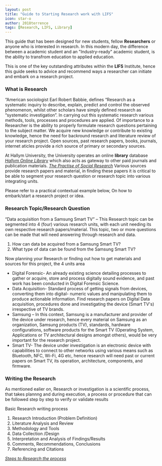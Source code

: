 ```yaml
---
layout: post
title: "Guide to Starting Research work with LIFS"
icon: star-o
author: 2018terrence
tags: [Research, LIFS, Library]
---
```


This guide that has been designed for new students, fellow **Researchers** or anyone who is interested in research. In this modern day, the difference between a academic student and  an "Industry-ready" academic student, is the ability to transfrom education to applied education.

This is one of the key outstanding attributes within the **LIFS** Institute, hence this guide seeks to advice and recommend ways a researcher can initiate and embark on a research project.

### What is Research

“American sociologist Earl Robert Babbie, defines “Research as a systematic inquiry to describe, explain, predict and control the observed phenomenon, whilst other scholars have simply defined research as “systematic investigation”. 
In carrying out this systematic research various methods, tools, processes and procedures are applied. Of importance to a Researcher is the ability to properly formulate research questions pertaining to the subject matter.
We acquire new knowledge or contribute to existing knowledge, hence the need for backround research and literature review of your research project.
Open sources, past research papers, books, journals, internet aticles provide a rich source of primary or secondary sources. 

At Hallym University, the University operates an online **library** database _[Hallym Online Library](https://library.hallym.ac.kr/)_ which also acts as gateway to other paid journals and publication materials.
_[The Practise of Social Research](https://books.google.co.kr/books?id=k-aza3qSULoC&printsec=frontcover&source=gbs_ge_summary_r&cad=0#v=onepage&q&f=false/)_
Various sources provide research papers and material, in finding these papers it is critical to be able to segment your research question or research topic into various integrating units. 

Please refer to a practical contextual example below, On how to embark/start a research project or idea.

### Research Topic/Research Question

“Data acquisition from a Samsung Smart TV” – This Research topic can be segmented into 4 (four) various research units, with each unit needing its own respective research papers/material.
This topic, two or more questions can be made that will need answering through research and data.

1. How can data be acquired from a Samsung Smart TV?
2. What type of data can be found from the Samsung Smart TV?

Now planning your Research or finding out how to get materials and sources for this project, the 4 units area

* Digital Forensic- An already existing science detailing processes to gather or acquire, store and process digitally sound evidence, and past work has been conducted in Digital Forensic Science.
* Data Acquisition- Standard process of getting signals from devices, converting them into digital- numeric values and manipulating them to produce actionable information. 
  Find research papers on Digital Data acquisition, procedures done and investigating the device (Smart TV's) irrespective of TV brands.
* Samsung – In this context, Samsung is a manufacturer and provider of the device under research, hence every material on Samsung as an organization, Samsung products (TV), standards, hardware configurations, 
  software products for the Smart TV (Operating System, Applications or TV architectural designs amongst others), would be very important for the research project. 
* Smart TV- The device under investigation is an electronic device with capabilities to connect to other networks using  various means such as Bluetooth, NFC, Wi-Fi, 4G etc, hence research will need past or current papers on Smart TV, its operation, architecture, components, and firmware.

### Writing the Research
As mentioned ealier on, Research or investigation is a scientific process, that takes plannng and during execution, a process or procedure that can be followed step by step to verify or validate results

Basic Research writing process
1. Research Introduction (Problem Definition)
2. Literature Analysis and Review 
3. Methodology and Tools
4. Data Collection /Design
5. Interpretation and Analysis of Findings/Results
6. Comments, Recommendations, Conclusions
7. Referencing and Citations
 
_[Steps to Research the process](https://us.humankinetics.com/blogs/excerpt/steps-of-the-research-process/)_




